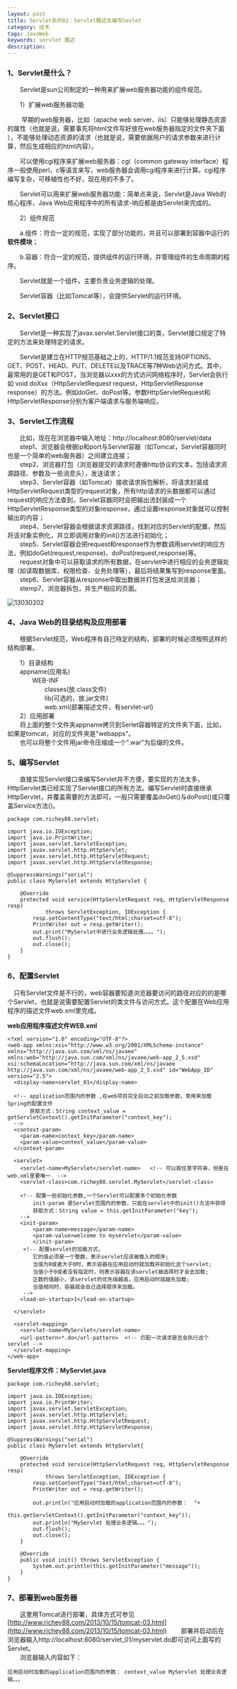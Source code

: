 ```yaml
---
layout: post
title: Servlet系列02：Servlet概述及编写Sevlet
category: 技术
tags: JavaWeb
keywords: servlet 概述
description:
---
```


### 1、Servlet是什么？

　　Servlet是sun公司制定的一种用来扩展web服务器功能的组件规范。

　　1）扩展web服务器功能

　　 早期的web服务器，比如（apache web server、iis）只能够处理静态资源的属性（也就是说，需要事先将html文件写好放在web服务器指定的文件夹下面 ），不能够处理动态资源的请求（也就是说，需要依据用户的请求参数来进行计算，然后生成相应的html内容）。

　　可以使用cgi程序来扩展web服务器：cgi（common gateway interface）程序一般使用perl，c等语言来写，web服务器会调用cgi程序来进行计算。cgi程序编写复杂，可移植性也不好，现在用的不多了。

　　Servlet可以用来扩展web服务器功能：简单点来说，Servlet是Java Web的核心程序，Java Web应用程序中的所有请求-响应都是由Servlet来完成的。

　　2）组件规范

　　a.组件：符合一定的规范，实现了部分功能的，并且可以部署到容器中运行的**软件模块**；

　　b.容器：符合一定的规范，提供组件的运行环境，并管理组件的生命周期的程序。

　　Servlet就是一个组件，主要负责业务逻辑的处理。

　　Servlet容器（比如Tomcat等），会提供Servlet的运行环境。


### 2、Servlet接口

　　Servlet是一种实现了javax.servlet.Servlet接口的类，Servlet接口规定了特定的方法来处理特定的请求。

　　Servlet是建立在HTTP规范基础之上的，HTTP/1.1规范支持OPTIONS、GET、POST、HEAD、PUT、DELETE以及TRACE等7种Web访问方式。其中，最常用的是GET和POST，当浏览器以xxx的方式访问网络程序时，Servlet会执行如 void doXxx（HttpServletRequest request，HttpServletResponse response）的方法。例如doGet、doPost等。参数HttpServletRequest和HttpServletResponse分别为客户端请求与服务端响应。

### 3、Servlet工作流程

　　比如，现在在浏览器中输入地址：http://localhost:8080/servlet/data   
　　step1、浏览器会根据ip和port与Servlet容器（如Tomcat，Servlet容器同时也是一个简单的web服务器）之间建立连接；  
　　step2、浏览器打包（浏览器提交的请求时遵循http协议的文本，包括请求资源路径、参数及一些消息头），发送请求；  
　　step3、Servlet容器（如Tomcat）接收请求拆包解析，将请求封装成HttpServletRequest类型的request对象，所有http请求的头数据都可以通过request的响应方法查到，Servlet容器同时会把输出流封装成一个HttpServletResponse类型的对象response，通过设置response对象就可以控制输出的内容；  
　　step4、Servlet容器会根据请求资源路径，找到对应的Servlet的配置，然后将该对象实例化，并立即调用对象的init()方法进行初始化；  
　　step5、Servlet容器会把request和response作为参数调用servlet的响应方法，例如doGet(request,response)、doPost(request,response)等。  
　　request对象中可以获取请求的所有数据，在servlet中进行相应的业务逻辑处理（如读取数据库、权限检查、业务处理等），最后将结果集写到response里面。  
　　step6、Servlet容器从response中取出数据并打包发送给浏览器；  
　　stemp7、浏览器拆包，并生产相应的页面。

![13030202](/public/img/tec/servlet01.png)

### 4、Java Web的目录结构及应用部署

　　根据Servlet规范，Web程序有自己特定的结构，部署的时候必须按照这样的结构部署。

　　1）目录结构  
　　appname(应用名)   
　　　　WEB-INF   
　　　　　　classes(放.class文件)   
　　　　　　lib(可选的，放.jar文件)   
　　　　　　web.xml(部署描述文件，有servlet-url)  
　　2）应用部署  
　　将上面的整个文件夹appname拷贝到Serlet容器特定的文件夹下面，比如，如果是tomcat，对应的文件夹是"webapps"。  
 　　也可以将整个文件用jar命令压缩成一个".war"为后缀的文件。

### 5、编写Servlet

　　直接实现Servlet接口来编写Servlet并不方便，要实现的方法太多，HttpServlet类已经实现了Servlet接口的所有方法。编写Servlet时直接继承HttpServlet，并覆盖需要的方法即可。一般只需要覆盖doGet()与doPost()或只覆盖Service方法()。

	package com.richey88.servlet;

	import java.io.IOException;
	import java.io.PrintWriter;
	import javax.servlet.ServletException;
	import javax.servlet.http.HttpServlet;
	import javax.servlet.http.HttpServletRequest;
	import javax.servlet.http.HttpServletResponse;

	@SuppressWarnings("serial")
	public class MyServlet extends HttpServlet {

		@Override
		protected void service(HttpServletRequest req, HttpServletResponse resp)
				throws ServletException, IOException {
			resp.setContentType("text/html;charset=utf-8");
			PrintWriter out = resp.getWriter();
			out.print("MyServlet中进行业务逻辑处理。。。。");
			out.flush();
			out.close();
		}
	}

### 6、配置Servlet

　只有Servlet文件是不行的，web容器要知道浏览器要访问的路径对应的的是哪个Servlet，也就是说需要配置Servlet的类文件与访问方式。这个配置在Web应用程序的描述文件web.xml里完成。

**web应用程序描述文件WEB.xml**

	<?xml version="1.0" encoding="UTF-8"?>
	<web-app xmlns:xsi="http://www.w3.org/2001/XMLSchema-instance" xmlns="http://java.sun.com/xml/ns/javaee" xmlns:web="http://java.sun.com/xml/ns/javaee/web-app_2_5.xsd" xsi:schemaLocation="http://java.sun.com/xml/ns/javaee http://java.sun.com/xml/ns/javaee/web-app_2_5.xsd" id="WebApp_ID" version="2.5">
	  <display-name>servlet_01</display-name>

	  <!-- application范围内的参数 ,在web项目完全启动之前加载参数，常用来加载Spring的配置文件
	  	   获取方式：String context_value = getServletContext().getInitParameter("context_key");
	  -->
	  <context-param>
	  	<param-name>context_key</param-name>
	  	<param-value>context_value</param-value>
	  </context-param>

	  <servlet>
	  	<servlet-name>MyServlet</servlet-name>   <!-- 可以取任意字符串，但是在web.xml里要唯一  -->
	  	<servlet-class>com.richey88.servlet.MyServlet</servlet-class>

	  	<!-- 配置一些初始化参数,一个Servlet可以配置多个初始化参数
	  		init-param 是Servlet范围内的参数，只能在servlet中的init()方法中获得
	  		获取方式：String value = this.getInitParameter("key");
	  	-->
	  	<init-param>
	  		<param-name>message</param-name>
	  		<param-value>welcome to myservlet</param-value>
		  	</init-param>
		 <!-- 配置servlet的加载方式，
	  		它的值必须是一个整数，表示servlet应该被载入的顺序;
	  		当值为0或者大于0时，表示容器在应用启动时就加载并初始化这个servlet;
	  		当值小于0或者没有指定时，则表示容器在该servlet被选择时才会去加载;
	  		正数的值越小，该servlet的优先级越高，应用启动时就越先加载;
	  		当值相同时，容器就会自己选择顺序来加载。
	  	 -->
	  	<load-on-startup>1</load-on-startup>

	  </servlet>

	  <servlet-mapping>
	  	<servlet-name>MyServlet</servlet-name>
	    <url-pattern>*.do</url-pattern>  <!-- 匹配一次请求是否会执行这个servlet -->
	  </servlet-mapping>
	</web-app>

**Servlet程序文件：MyServlet.java**

	package com.richey88.servlet;

	import java.io.IOException;
	import java.io.PrintWriter;
	import javax.servlet.ServletException;
	import javax.servlet.http.HttpServlet;
	import javax.servlet.http.HttpServletRequest;
	import javax.servlet.http.HttpServletResponse;

	@SuppressWarnings("serial")
	public class MyServlet extends HttpServlet{

		@Override
		protected void service(HttpServletRequest req, HttpServletResponse resp)
				throws ServletException, IOException {
			resp.setContentType("text/html;charset=utf-8");
			PrintWriter out = resp.getWriter();

			out.println("应用启动时加载的application范围内的参数：  "+
								this.getServletContext().getInitParameter("context_key"));
			out.println("MyServlet 处理业务逻辑。。。");
			out.flush();
			out.close();
		}

		@Override
		public void init() throws ServletException {
			System.out.println(this.getInitParameter("message"));
		}
	}


### 7、部署到web服务器

　　这里用Tomcat进行部署，具体方式可参见[http://www.richey88.com/2013/10/15/tomcat-03.html](http://www.richey88.com/2013/10/15/tomcat-03.html)
　　部署并启动后在浏览器输入http://localhost:8080/servlet_01/myservlet.do即可访问上面写的Servlet。  
　　浏览器输入内容如下：  

	应用启动时加载的application范围内的参数： context_value MyServlet 处理业务逻辑。。。
